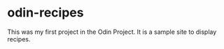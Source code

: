 # odin-recipes
This was my first project in the Odin Project.  It is a sample site to display recipes.